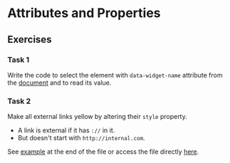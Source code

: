# Attributes and Properties

## Exercises

### Task 1

Write the code to select the element with `data-widget-name` attribute from the
[document](https://github.com/ongaro09/browser/blob/main/chapter-one_document/06-attributes-and-properties/00-index.html) and to read its value.

### Task 2

Make all external links yellow by altering their `style` property.
- A link is external if it has `://` in it.
- But doesn't start with `http://internal.com`.

See [example](https://javascript.info/dom-attributes-and-properties) at the end of the file or access the file
directly [here](https://github.com/ongaro09/browser/blob/main/chapter-one_document/06-attributes-and-properties/01-index.html).
